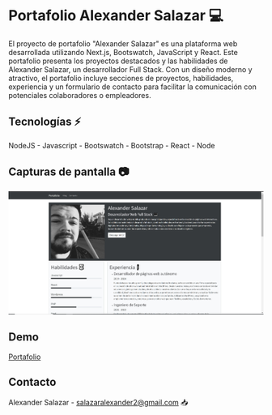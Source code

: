  # Portafolio Alexander Salazar 💻
  El proyecto de portafolio "Alexander Salazar" es una plataforma web desarrollada utilizando Next.js, Bootswatch, JavaScript y React. Este portafolio presenta los proyectos destacados y las habilidades de Alexander Salazar, un desarrollador Full Stack. Con un diseño moderno y atractivo, el portafolio incluye secciones de proyectos, habilidades, experiencia y un formulario de contacto para facilitar la comunicación con potenciales colaboradores o empleadores.

## Tecnologías ⚡
NodeJS - Javascript - Bootswatch - Bootstrap - React - Node

## Capturas de pantalla 📷

![GitHub](../public/captura.jpg)

## Demo
[Portafolio](https://asalazar1123.github.io/Portafolio-Alexander/)

## Contacto 
Alexander Salazar - salazaralexander2@gmail.com  📥
